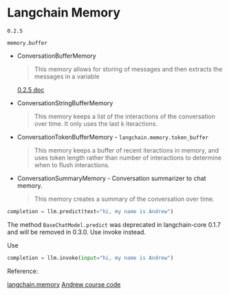 # Langchain Memory 

`0.2.5`

`memory.buffer` 

* ConversationBufferMemory 
   >This memory allows for storing of messages and then extracts the messages in a variable
   
   [0.2.5 doc](https://api.python.langchain.com/en/latest/memory/langchain.memory.buffer.ConversationBufferMemory.html#langchain.memory.buffer.ConversationBufferMemory)

* ConversationStringBufferMemory
   >This memory keeps a list of the interactions of the conversation over time. It only uses the last k iteractions.
* ConversationTokenBufferMemory - `langchain.memory.token_buffer`
   >This memory keeps a buffer of recent iteractions in memory, and uses token length rather than number of interactions to determine when to flush interactions.
* ConversationSummaryMemory - Conversation summarizer to chat memory.
   >This memory creates a summary of the conversation over time.



```python
completion = llm.predict(text="hi, my name is Andrew")
```
The method `BaseChatModel.predict` was deprecated in langchain-core 0.1.7 and will be removed in 0.3.0. Use invoke instead.

Use 
```python
completion = llm.invoke(input="hi, my name is Andrew")
```




Reference: 

[langchain.memory](https://api.python.langchain.com/en/latest/langchain_api_reference.html#module-langchain.memory)
[Andrew course code](https://learn.deeplearning.ai/courses/langchain/lesson/3/memory)